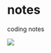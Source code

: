 # notes

coding notes

[![](https://github.com/songouyang/notes/workflows/Build%20and%20Deploy/badge.svg)](https://github.com/songouyang/notes/actions?query=workflow%3A%22Build+and+Deploy%22)
